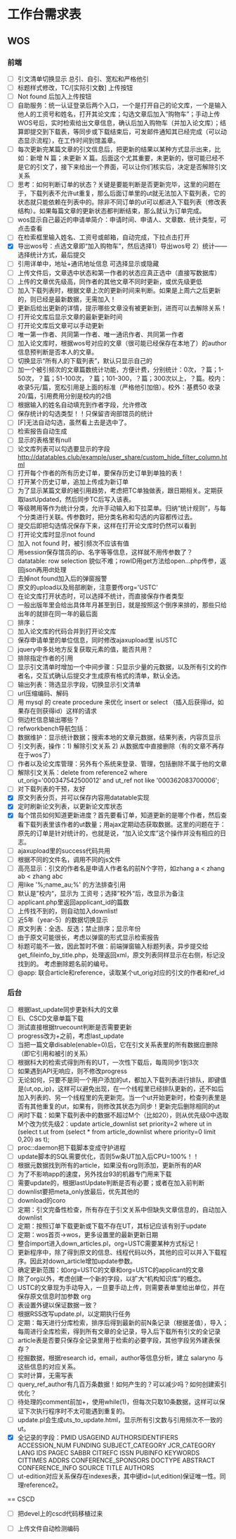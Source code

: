 # 工作台需求表

## WOS

### 前端
- [ ] 引文清单切换显示 总引、自引、宽松和严格他引
- [ ] 标题样式修改，TC/[实际引文数] 上传按钮
- [ ] Not found 后加入上传按钮
- [ ] 自助服务：统一认证登录后两个入口，一个是打开自己的论文库，一个是输入他人的工资号和姓名，打开其论文库；勾选文章后加入“购物车”；手动上传WOS号后，实时检索给出文章信息，确认后加入购物车（并加入论文库）；结算即提交到下载表，等同步或下载结束后，可发邮件通知其已经完成（可以动态显示流程），在工作时间到馆盖章。
- [ ] 每次更新完某篇文章的引文信息后，把更新的结果以某种方式显示出来，比如：新增 N 篇；未更新 X 篇。后面这个尤其重要，未更新的，很可能已经不是它的引文了，接下来给出一个界面，可以让你们核实后，决定是否解除引文关系
- [ ] 思考：如何判断订单的状态？关键是要能判断是否更新完毕，这里的问题在于，下载列表不允许ut重复，那么后面订单里的ut就无法加入下载列表，它的状态就只能依赖在列表中的。除非不同订单的ut可以都进入下载列表（修改表结构）。如果每篇文章的更新状态都判断结束，那么就认为订单完成。
- [ ] wos显示自己最近的申请单简介：申请时间、申请人、文章数、统计类型，可点击查看
- [ ] 在检索框里输入姓名、工资号或邮箱，自动完成，下拉点击打开
- [x] 导出wos号：点选文章即“加入购物车”，然后选择1）导出wos号 2）统计——选择统计方式，最后提交
- [ ] 引用详单中，地址+通讯地址信息 可选择显示或隐藏
- [ ] 上传文件后，文章选中状态和第一作者的状态应真正选中（直接写数据库）
- [ ] 上传的文章优先级高，同作者的其他文章不同时更新，或优先级更低
- [ ] 加入下载列表时，根据文章上次的更新时间来判断。如果是上周六之后更新的，则已经是最新数据，无需加入！
- [ ] 更新后给出更新的详情，提示哪些文章没有被更新到，进而可以去解除关系！
- [ ] 打开论文库后显示文章的最新更新时间
- [ ] 打开论文库后文章可以手动更新
- [ ] 唯一第一作者、共同第一作者、唯一通讯作者、共同第一作者
- [ ] 加入论文库时，根据wos号对应的文章（很可能已经保存在本地了）的author信息预判断是否本人的文章。
- [ ] 切换显示“所有人的下载列表”，默认只显示自己的
- [ ] 加一个被引频次的文章篇数统计功能，方便计费，分别统计：0次，？篇；1-50次，？篇；51-100次，？篇；101-300，？篇；300次以上，？篇。校内：收录5元/篇，宽松引用是上面的标准（严格他引加倍）。校外：基费50  收录20/篇，引用费用分别是校内的2倍
- [ ] 根据输入的姓名自动填充到作者字段，允许修改
- [ ] 保存统计的勾选类型！！只保留咨询部馆员的统计
- [ ] [F]无法自动勾选，虽然看上去是选中了。
- [ ] 检索报告自动生成
- [ ] 显示的表格里有null
- [ ] 论文库列表可以勾选要显示的字段 http://datatables.club/example/user_share/custom_hide_filter_column.html
- [ ] 打开每个作者的所有历史订单，要保存历史订单到单独的表！
- [ ] 打开某个历史订单，追加上传成为新订单
- [ ] 为了显示某篇文章的被引用趋势，考虑把TC单独做表，跟日期相关。定期获取lastUpdated，然后同步TC后写入该表。
- [ ] 等级聘用等作为统计分类，允许手动输入和下拉菜单。归纳“统计规则”，与每个分类进行关联。传参数时，把分类名称和勾选的内容都传过去。
- [ ] 提交后即把勾选情况保存下来，这样在打开论文库时仍然可以看到
- [ ] 打开论文库时显示not found
- [ ] 加入 not found 时，被引频次不应该有值
- [ ] 用session保存馆员的ip、名字等等信息，这样就不用传参数了？
- [ ] datatable: row selection 貌似不难；rowID用get方法给open...php传参，返回json再用dt处理
- [ ] 去掉not found加入后的弹窗报警
- [ ] 原文的upload以及局部刷新，注意要传org='USTC'
- [ ] 在论文库打开状态时，可以选择不统计，而直接保存作者类型
- [ ] 一般出版年里会给出具体年月甚至到日，就是按照这个倒序来排的，那些只给出年的就排在同一年的最后面
- [ ] 排序：
- [ ] 加入论文库的代码合并到打开论文库
- [ ] 保存申请单里的单位信息，同时修改ajaxupload里 isUSTC
- [ ] jquery中多处地方反复获取元素的值，能否共用？
- [ ] 排除指定作者的引用
- [ ] 显示引文清单时增加一个中间步骤：只显示少量的元数据，以及所有引文的作者名，交互式确认后提交才生成原有格式的清单，默认全选。
- [ ] 输出列表：筛选显示字段，切换显示引文清单
- [ ] url压缩编码、解码
- [ ] 用 mysql 的 create procedure 来优化 insert or select （插入后获得id，如果存在则获得id）这样的请求
- [ ] 侧边栏信息输出哪些？
- [ ] refworkbench导航包括：
- [ ] 数据维护：显示统计数据；搜索本地的文章元数据，结果列表，内容页显示
- [ ] 引文列表，操作：1) 解除引文关系 2) 从数据库中直接删除（有的文章不再存在于wos了）
- [ ] 作者以及论文库管理：另外有个系统来登录、管理，包括删除不属于他的文章
- [ ] 解除引文关系：delete from reference2 where ut_orig='000347542500012' and ut_ref not like '000362083700006';
- [ ] 对下载列表的干预，友好
- [x] 原文列表分页，并可以保存内容用datatable实现
- [x] 定时刷新论文列表，以更新论文库状态
- [x] 每个馆员如何知道更新进度？首先要看订单，知道更新的是哪个作者，然后查看下载列表里该作者的ut数量；用ajax定期动态获取数据。这里的问题在于：原先的订单是针对统计的，也就是说，“加入论文库”这个操作并没有相应的日志。
- [ ] ajaxupload里的success代码共用
- [ ] 根据不同的文件名，调用不同的js文件
- [ ] 高亮显示：引文的作者名是申请人作者名的前N个字符，如zhang a < zhang ab < zhang abc
- [ ] 用like '%;name_au;%' 的方法排查引用
- [ ] 默认是”校内“，显示为 工资号；选择”校外“后，改显示为备注
- [ ] applicant.php里返回applicant_id的篇数
- [ ] 上传找不到的，则自动加入downlist!
- [ ] 近5年（year-5）的数据切换显示
- [ ] 原文列表：全选、反选；禁止排序；显示年份
- [ ] 由于原文可能很长，考虑以弹窗的形式显示检索报告
- [ ] 标题可能不一致，因此暂时不做：前端弹窗输入标题列表，异步提交给 get_fileinfo_by_title.php，处理返回xml，原文列表同样显示在右侧，标记没找到的。 考虑删除题名前的编号。
- [ ] @app: 联合article和reference，读取某个ut_orig对应的引文的作者和ref_id

### 后台
- [ ] 根据last_update同步更新科大的文章
- [ ] Ei、CSCD文章单篇下载
- [ ] 测试直接根据truecount判断是否需要更新
- [ ] progress改为+之前，考虑last_update
- [ ] 当把一篇文章disable(enable=0)后，它在引文关系表里的所有数据应删除（即它引用和被引的关系）
- [ ] 根据科大的检索式得到所有的UT，一次性下载后，每周同步1到3次
- [ ] 如果遇到API无响应，则不修改progress
- [ ] 无论如何，只要不是同一个用户添加的ut，都加入下载列表进行排队，即键值是(ut,op_ip)，这样可以避免出现，在一个线程里已经排队更新的，还不如后加入列表的、另一个线程里的先更新完。当一个ut开始更新时，检查列表里是否有其他重复的ut，如果有，则修改其状态为同步！更新完后删除相同的ut
- [ ] 闲时下载：如果下载列表中的数据不超过M个（比如20），则从优先级0中选取M个改为优先级2：update article_downlist set priority=2 where ut in (select t.ut from (select * from article_downlist where priority=0 limit 0,20) as t);
- [ ] proc::daemon把下载脚本变成守护进程
- [ ] update脚本的SQL需要优化，否则5w条UT加入后CPU=100%！！
- [ ] 根据元数据找到所有的article，如果没有org则添加，更新所有的AR
- [ ] 为了不影响app的速度，另外找台93的机器专门用来下载
- [ ] 需要update的，根据lastUpdate判断是否有必要；或者在加入前判断
- [ ] downlist要把meta_only放最后，优先其他的
- [ ] download的coro
- [ ] 定期：引文完备性检查，所有存在于引文关系中但缺失文章信息的，自动加入downlist
- [ ] 定期：按照订单下载更新或下载不存在UT，其标记应该有别于update
- [ ] 定期：wos首页->wos，更多设置里的最新更新日期
- [ ] 整合import进入down_articles.pl，org=USTC需要某种方式标记！
- [ ] 更新程序中，除了得到原文的信息、线程代码以外，其他的应可以并入下载程序。因此对down_article增加update参数。
- [ ] 确定更新范围：如org=USTC的文章和org=USTC的applicant的文章
- [ ] 除了org以外，考虑创建一个新的字段，以扩大“机构知识库”的概念。
- [ ] USTC的文章现为手动导入，一旦要手动上传，则需要表单里给出单位，并在保存原文信息时加参数 org
- [ ] 表设置外键以保证数据一致？
- [ ] 根据RSS改写update.pl，以定期执行任务
- [ ] 定期：每天进行分库检索，排序后得到最新的前N条记录（根据差值），导入；每周进行全库检索，得到所有文章的全记录，导入后下载所有引文的全记录
- [ ] article表是否要只保存全记录里用于检索的必要字段，其他字段另外建表保存？
- [ ] 挖掘数据，根据research id，email，author等信息分析，建立 salaryno 与这些信息的对应关系。
- [ ] 实时计算，无需写表
- [ ] query_ref_author有几百万条数据！如何产生的？可以减少吗？如何创建索引优化？
- [ ] 待处理的comment前加+，使用while(1)，但每次只取10条数据，这样可以保证下次执行程序时不太可能遇到重复的。
- [ ] update.pl会生成uts_to_update.html，显示所有引文数与引用频次不一致的ut。
- [x] 全记录的字段：PMID USAGEIND AUTHORSIDENTIFIERS ACCESSION_NUM FUNDING SUBJECT_CATEGORY JCR_CATEGORY LANG IDS PAGEC SABBR CITREFC ISSN PUBINFO KEYWORDS CITTIMES ADDRS CONFERENCE_SPONSORS DOCTYPE ABSTRACT CONFERENCE_INFO SOURCE TITLE AUTHORS 
- [ ] ut-edition对应关系保存在indexes表，其中键id=(ut,edition)保证唯一性。同理reference2。

== CSCD
- [ ] 把devel上的cscd代码移植过来
- [ ] 上传文件自动检测编码

